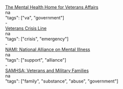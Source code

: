 [The Mental Health Home for Veterans Affairs](https://www.mentalhealth.va.gov/)<br />
na<br />
"tags": ["va", "government"]<br />
-<br />
[Veterans Crisis Line](https://www.veteranscrisisline.net/GetHelp/ResourceLocator.aspx)<br />
na<br />
"tags": ["crisis", "emergency"]<br />
-<br />
[NAMI: National Alliance on Mental Illness](https://www.nami.org/Find-Support/Veterans-and-Active-Duty)<br />
na<br />
"tags": ["support", "alliance"]<br />
-<br />
[SAMHSA: Veterans and Military Families](https://www.samhsa.gov/veterans-military-families)<br />
na<br />
"tags": ["family", "substance", "abuse", "government"]<br />

